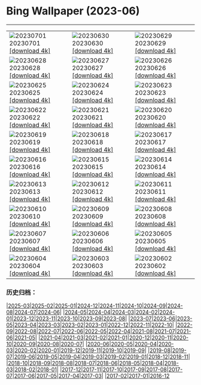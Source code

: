 # Bing Wallpaper (2023-06)
**************

<table><tr><td><img class="wallpaper" src="https://www.bing.com/th?id=OHR.PelotonPont_DE-DE1709743153_1920x1080.jpg" alt="20230701"> 20230701 <a class="wallpaper_link" href="https://www.bing.com/th?id=OHR.PelotonPont_DE-DE1709743153_UHD.jpg">[download 4k]</a></td><td><img class="wallpaper" src="https://www.bing.com/th?id=OHR.Footbridge_DE-DE3295548042_1920x1080.jpg" alt="20230630"> 20230630 <a class="wallpaper_link" href="https://www.bing.com/th?id=OHR.Footbridge_DE-DE3295548042_UHD.jpg">[download 4k]</a></td><td><img class="wallpaper" src="https://www.bing.com/th?id=OHR.BanyakIslands_DE-DE6241631222_1920x1080.jpg" alt="20230629"> 20230629 <a class="wallpaper_link" href="https://www.bing.com/th?id=OHR.BanyakIslands_DE-DE6241631222_UHD.jpg">[download 4k]</a></td></tr><tr><td><img class="wallpaper" src="https://www.bing.com/th?id=OHR.PrideMunich_DE-DE6752546135_1920x1080.jpg" alt="20230628"> 20230628 <a class="wallpaper_link" href="https://www.bing.com/th?id=OHR.PrideMunich_DE-DE6752546135_UHD.jpg">[download 4k]</a></td><td><img class="wallpaper" src="https://www.bing.com/th?id=OHR.SedonaSunset_DE-DE6870001404_1920x1080.jpg" alt="20230627"> 20230627 <a class="wallpaper_link" href="https://www.bing.com/th?id=OHR.SedonaSunset_DE-DE6870001404_UHD.jpg">[download 4k]</a></td><td><img class="wallpaper" src="https://www.bing.com/th?id=OHR.VillandryGarden_DE-DE6626045641_1920x1080.jpg" alt="20230626"> 20230626 <a class="wallpaper_link" href="https://www.bing.com/th?id=OHR.VillandryGarden_DE-DE6626045641_UHD.jpg">[download 4k]</a></td></tr><tr><td><img class="wallpaper" src="https://www.bing.com/th?id=OHR.PetraTreasury_DE-DE6339957030_1920x1080.jpg" alt="20230625"> 20230625 <a class="wallpaper_link" href="https://www.bing.com/th?id=OHR.PetraTreasury_DE-DE6339957030_UHD.jpg">[download 4k]</a></td><td><img class="wallpaper" src="https://www.bing.com/th?id=OHR.SonyCenterDome_DE-DE4567605388_1920x1080.jpg" alt="20230624"> 20230624 <a class="wallpaper_link" href="https://www.bing.com/th?id=OHR.SonyCenterDome_DE-DE4567605388_UHD.jpg">[download 4k]</a></td><td><img class="wallpaper" src="https://www.bing.com/th?id=OHR.PollinatorMonarch_DE-DE3624840755_1920x1080.jpg" alt="20230623"> 20230623 <a class="wallpaper_link" href="https://www.bing.com/th?id=OHR.PollinatorMonarch_DE-DE3624840755_UHD.jpg">[download 4k]</a></td></tr><tr><td><img class="wallpaper" src="https://www.bing.com/th?id=OHR.PeruAmazon_DE-DE2410533713_1920x1080.jpg" alt="20230622"> 20230622 <a class="wallpaper_link" href="https://www.bing.com/th?id=OHR.PeruAmazon_DE-DE2410533713_UHD.jpg">[download 4k]</a></td><td><img class="wallpaper" src="https://www.bing.com/th?id=OHR.StonehengeSalisbury_DE-DE2075422299_1920x1080.jpg" alt="20230621"> 20230621 <a class="wallpaper_link" href="https://www.bing.com/th?id=OHR.StonehengeSalisbury_DE-DE2075422299_UHD.jpg">[download 4k]</a></td><td><img class="wallpaper" src="https://www.bing.com/th?id=OHR.EagleTree_DE-DE3991605617_1920x1080.jpg" alt="20230620"> 20230620 <a class="wallpaper_link" href="https://www.bing.com/th?id=OHR.EagleTree_DE-DE3991605617_UHD.jpg">[download 4k]</a></td></tr><tr><td><img class="wallpaper" src="https://www.bing.com/th?id=OHR.Fawn_DE-DE1059166078_1920x1080.jpg" alt="20230619"> 20230619 <a class="wallpaper_link" href="https://www.bing.com/th?id=OHR.Fawn_DE-DE1059166078_UHD.jpg">[download 4k]</a></td><td><img class="wallpaper" src="https://www.bing.com/th?id=OHR.TernFather_DE-DE0753405275_1920x1080.jpg" alt="20230618"> 20230618 <a class="wallpaper_link" href="https://www.bing.com/th?id=OHR.TernFather_DE-DE0753405275_UHD.jpg">[download 4k]</a></td><td><img class="wallpaper" src="https://www.bing.com/th?id=OHR.SurfSanDiego_DE-DE0345949347_1920x1080.jpg" alt="20230617"> 20230617 <a class="wallpaper_link" href="https://www.bing.com/th?id=OHR.SurfSanDiego_DE-DE0345949347_UHD.jpg">[download 4k]</a></td></tr><tr><td><img class="wallpaper" src="https://www.bing.com/th?id=OHR.HawksbillTurtle_DE-DE9802126687_1920x1080.jpg" alt="20230616"> 20230616 <a class="wallpaper_link" href="https://www.bing.com/th?id=OHR.HawksbillTurtle_DE-DE9802126687_UHD.jpg">[download 4k]</a></td><td><img class="wallpaper" src="https://www.bing.com/th?id=OHR.SmokyFireflies_DE-DE9996840868_1920x1080.jpg" alt="20230615"> 20230615 <a class="wallpaper_link" href="https://www.bing.com/th?id=OHR.SmokyFireflies_DE-DE9996840868_UHD.jpg">[download 4k]</a></td><td><img class="wallpaper" src="https://www.bing.com/th?id=OHR.PassauSunsetJune_DE-DE9305502094_1920x1080.jpg" alt="20230614"> 20230614 <a class="wallpaper_link" href="https://www.bing.com/th?id=OHR.PassauSunsetJune_DE-DE9305502094_UHD.jpg">[download 4k]</a></td></tr><tr><td><img class="wallpaper" src="https://www.bing.com/th?id=OHR.OkefenokeeSwamp_DE-DE7186749747_1920x1080.jpg" alt="20230613"> 20230613 <a class="wallpaper_link" href="https://www.bing.com/th?id=OHR.OkefenokeeSwamp_DE-DE7186749747_UHD.jpg">[download 4k]</a></td><td><img class="wallpaper" src="https://www.bing.com/th?id=OHR.BigBendAnniv_DE-DE6792664857_1920x1080.jpg" alt="20230612"> 20230612 <a class="wallpaper_link" href="https://www.bing.com/th?id=OHR.BigBendAnniv_DE-DE6792664857_UHD.jpg">[download 4k]</a></td><td><img class="wallpaper" src="https://www.bing.com/th?id=OHR.GartenTagTulpen_DE-DE7717762871_1920x1080.jpg" alt="20230611"> 20230611 <a class="wallpaper_link" href="https://www.bing.com/th?id=OHR.GartenTagTulpen_DE-DE7717762871_UHD.jpg">[download 4k]</a></td></tr><tr><td><img class="wallpaper" src="https://www.bing.com/th?id=OHR.PortugalDay_DE-DE4854836897_1920x1080.jpg" alt="20230610"> 20230610 <a class="wallpaper_link" href="https://www.bing.com/th?id=OHR.PortugalDay_DE-DE4854836897_UHD.jpg">[download 4k]</a></td><td><img class="wallpaper" src="https://www.bing.com/th?id=OHR.BalloonsTurkey_DE-DE4432664066_1920x1080.jpg" alt="20230609"> 20230609 <a class="wallpaper_link" href="https://www.bing.com/th?id=OHR.BalloonsTurkey_DE-DE4432664066_UHD.jpg">[download 4k]</a></td><td><img class="wallpaper" src="https://www.bing.com/th?id=OHR.PlayfulHumpback_DE-DE4104793691_1920x1080.jpg" alt="20230608"> 20230608 <a class="wallpaper_link" href="https://www.bing.com/th?id=OHR.PlayfulHumpback_DE-DE4104793691_UHD.jpg">[download 4k]</a></td></tr><tr><td><img class="wallpaper" src="https://www.bing.com/th?id=OHR.ChacoCulture_DE-DE3796177727_1920x1080.jpg" alt="20230607"> 20230607 <a class="wallpaper_link" href="https://www.bing.com/th?id=OHR.ChacoCulture_DE-DE3796177727_UHD.jpg">[download 4k]</a></td><td><img class="wallpaper" src="https://www.bing.com/th?id=OHR.CliffsEtretat_DE-DE8092248382_1920x1080.jpg" alt="20230606"> 20230606 <a class="wallpaper_link" href="https://www.bing.com/th?id=OHR.CliffsEtretat_DE-DE8092248382_UHD.jpg">[download 4k]</a></td><td><img class="wallpaper" src="https://www.bing.com/th?id=OHR.PlasticParrotfish_DE-DE7832208174_1920x1080.jpg" alt="20230605"> 20230605 <a class="wallpaper_link" href="https://www.bing.com/th?id=OHR.PlasticParrotfish_DE-DE7832208174_UHD.jpg">[download 4k]</a></td></tr><tr><td><img class="wallpaper" src="https://www.bing.com/th?id=OHR.MauiBeach_DE-DE6881454131_1920x1080.jpg" alt="20230604"> 20230604 <a class="wallpaper_link" href="https://www.bing.com/th?id=OHR.MauiBeach_DE-DE6881454131_UHD.jpg">[download 4k]</a></td><td><img class="wallpaper" src="https://www.bing.com/th?id=OHR.SouthKaibabTrail_DE-DE3610470806_1920x1080.jpg" alt="20230603"> 20230603 <a class="wallpaper_link" href="https://www.bing.com/th?id=OHR.SouthKaibabTrail_DE-DE3610470806_UHD.jpg">[download 4k]</a></td><td><img class="wallpaper" src="https://www.bing.com/th?id=OHR.GemsbokNamibia_DE-DE3132541250_1920x1080.jpg" alt="20230602"> 20230602 <a class="wallpaper_link" href="https://www.bing.com/th?id=OHR.GemsbokNamibia_DE-DE3132541250_UHD.jpg">[download 4k]</a></td></tr></table>

### 历史归档：

|[2025-03](/../2025-03/2025-03.md)|[2025-02](/../2025-02/2025-02.md)|[2025-01](/../2025-01/2025-01.md)|[2024-12](/../2024-12/2024-12.md)|[2024-11](/../2024-11/2024-11.md)|[2024-10](/../2024-10/2024-10.md)|[2024-09](/../2024-09/2024-09.md)|[2024-08](/../2024-08/2024-08.md)|[2024-07](/../2024-07/2024-07.md)|[2024-06](/../2024-06/2024-06.md)|
|[2024-05](/../2024-05/2024-05.md)|[2024-04](/../2024-04/2024-04.md)|[2024-03](/../2024-03/2024-03.md)|[2024-02](/../2024-02/2024-02.md)|[2024-01](/../2024-01/2024-01.md)|[2023-12](/../2023-12/2023-12.md)|[2023-11](/../2023-11/2023-11.md)|[2023-10](/../2023-10/2023-10.md)|[2023-09](/../2023-09/2023-09.md)|[2023-08](/../2023-08/2023-08.md)|
|[2023-07](/../2023-07/2023-07.md)|[2023-06](/2023-06.md)|[2023-05](/../2023-05/2023-05.md)|[2023-04](/../2023-04/2023-04.md)|[2023-03](/../2023-03/2023-03.md)|[2023-02](/../2023-02/2023-02.md)|[2023-01](/../2023-01/2023-01.md)|[2022-12](/../2022-12/2022-12.md)|[2022-11](/../2022-11/2022-11.md)|[2022-10](/../2022-10/2022-10.md)|
|[2022-09](/../2022-09/2022-09.md)|[2022-08](/../2022-08/2022-08.md)|[2022-07](/../2022-07/2022-07.md)|[2022-06](/../2022-06/2022-06.md)|[2022-05](/../2022-05/2022-05.md)|[2022-04](/../2022-04/2022-04.md)|[2021-08](/../2021-08/2021-08.md)|[2021-07](/../2021-07/2021-07.md)|[2021-06](/../2021-06/2021-06.md)|[2021-05](/../2021-05/2021-05.md)|
|[2021-04](/../2021-04/2021-04.md)|[2021-03](/../2021-03/2021-03.md)|[2021-02](/../2021-02/2021-02.md)|[2021-01](/../2021-01/2021-01.md)|[2020-12](/../2020-12/2020-12.md)|[2020-11](/../2020-11/2020-11.md)|[2020-10](/../2020-10/2020-10.md)|[2020-09](/../2020-09/2020-09.md)|[2020-08](/../2020-08/2020-08.md)|[2020-07](/../2020-07/2020-07.md)|
|[2020-06](/../2020-06/2020-06.md)|[2020-05](/../2020-05/2020-05.md)|[2020-04](/../2020-04/2020-04.md)|[2020-03](/../2020-03/2020-03.md)|[2020-02](/../2020-02/2020-02.md)|[2020-01](/../2020-01/2020-01.md)|[2019-12](/../2019-12/2019-12.md)|[2019-11](/../2019-11/2019-11.md)|[2019-10](/../2019-10/2019-10.md)|[2019-09](/../2019-09/2019-09.md)|
|[2019-08](/../2019-08/2019-08.md)|[2019-07](/../2019-07/2019-07.md)|[2019-06](/../2019-06/2019-06.md)|[2019-05](/../2019-05/2019-05.md)|[2019-04](/../2019-04/2019-04.md)|[2019-03](/../2019-03/2019-03.md)|[2019-02](/../2019-02/2019-02.md)|[2019-01](/../2019-01/2019-01.md)|[2018-12](/../2018-12/2018-12.md)|[2018-11](/../2018-11/2018-11.md)|
|[2018-10](/../2018-10/2018-10.md)|[2018-09](/../2018-09/2018-09.md)|[2018-08](/../2018-08/2018-08.md)|[2018-07](/../2018-07/2018-07.md)|[2018-06](/../2018-06/2018-06.md)|[2018-05](/../2018-05/2018-05.md)|[2018-04](/../2018-04/2018-04.md)|[2018-03](/../2018-03/2018-03.md)|[2018-02](/../2018-02/2018-02.md)|[2018-01](/../2018-01/2018-01.md)|
|[2017-12](/../2017-12/2017-12.md)|[2017-11](/../2017-11/2017-11.md)|[2017-10](/../2017-10/2017-10.md)|[2017-09](/../2017-09/2017-09.md)|[2017-08](/../2017-08/2017-08.md)|[2017-07](/../2017-07/2017-07.md)|[2017-06](/../2017-06/2017-06.md)|[2017-05](/../2017-05/2017-05.md)|[2017-04](/../2017-04/2017-04.md)|[2017-03](/../2017-03/2017-03.md)|
|[2017-02](/../2017-02/2017-02.md)|[2017-01](/../2017-01/2017-01.md)|[2016-12](/../2016-12/2016-12.md)